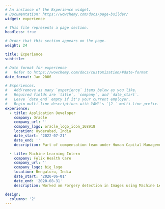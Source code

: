 ```yaml
---
# An instance of the Experience widget.
# Documentation: https://wowchemy.com/docs/page-builder/
widget: experience

# This file represents a page section.
headless: true

# Order that this section appears on the page.
weight: 24

title: Experience
subtitle:

# Date format for experience
#   Refer to https://wowchemy.com/docs/customization/#date-format
date_format: Jan 2006

# Experiences.
#   Add/remove as many `experience` items below as you like.
#   Required fields are `title`, `company`, and `date_start`.
#   Leave `date_end` empty if it's your current employer.
#   Begin multi-line descriptions with YAML's `|2-` multi-line prefix.
experience:
  - title: Application Developer
    company: Oracle 
    company_url: ''
    company_logo: oracle_logo_icon_168918
    location: Hyderabad, India
    date_start: '2022-07-21'
    date_end: ''
    description: Part of compensation team under Human Capital Management, which works in developing applications to manage finances of companies

  - title: Machine Learning Intern
    company: Felix Health Care
    company_url: ''
    company_logo: big_logo
    location: Bengaluru, India
    date_start: '2020-06-01'
    date_end: '2020-08-31'
    description: Worked on Forgery detection in Images using Machine Learning

design:
  columns: '2'
---
```

